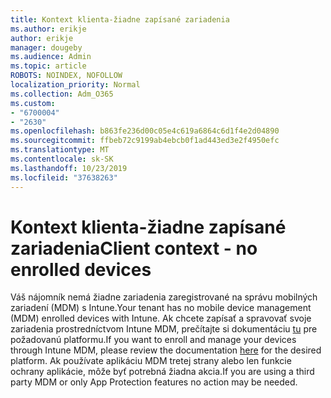 ```yaml
---
title: Kontext klienta-žiadne zapísané zariadenia
ms.author: erikje
author: erikje
manager: dougeby
ms.audience: Admin
ms.topic: article
ROBOTS: NOINDEX, NOFOLLOW
localization_priority: Normal
ms.collection: Adm_O365
ms.custom:
- "6700004"
- "2630"
ms.openlocfilehash: b863fe236d00c05e4c619a6864c6d1f4e2d04890
ms.sourcegitcommit: ffbeb72c9199ab4ebcb0f1ad443ed3e2f4950efc
ms.translationtype: MT
ms.contentlocale: sk-SK
ms.lasthandoff: 10/23/2019
ms.locfileid: "37638263"
---
```

# <a name="client-context---no-enrolled-devices"></a><span data-ttu-id="8c6ff-102">Kontext klienta-žiadne zapísané zariadenia</span><span class="sxs-lookup"><span data-stu-id="8c6ff-102">Client context - no enrolled devices</span></span>

<span data-ttu-id="8c6ff-103">Váš nájomník nemá žiadne zariadenia zaregistrované na správu mobilných zariadení (MDM) s Intune.</span><span class="sxs-lookup"><span data-stu-id="8c6ff-103">Your tenant has no mobile device management (MDM) enrolled devices with Intune.</span></span> <span data-ttu-id="8c6ff-104">Ak chcete zapísať a spravovať svoje zariadenia prostredníctvom Intune MDM, prečítajte si dokumentáciu [tu](https://docs.microsoft.com/intune/device-enrollment) pre požadovanú platformu.</span><span class="sxs-lookup"><span data-stu-id="8c6ff-104">If you want to enroll and manage your devices through Intune MDM, please review the documentation [here](https://docs.microsoft.com/intune/device-enrollment) for the desired platform.</span></span> <span data-ttu-id="8c6ff-105">Ak používate aplikáciu MDM tretej strany alebo len funkcie ochrany aplikácie, môže byť potrebná žiadna akcia.</span><span class="sxs-lookup"><span data-stu-id="8c6ff-105">If you are using a third party MDM or only App Protection features no action may be needed.</span></span> 
